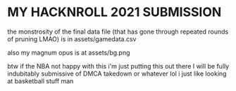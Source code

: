 # MY HACKNROLL 2021 SUBMISSION

the monstrosity of the final data file (that has gone through repeated rounds of pruning LMAO) is in assets/gamedata.csv

also my magnum opus is at assets/bg.png

btw if the NBA not happy with this i'm just putting this out there I will be fully indubitably submissive of DMCA takedown or whatever lol i just like looking at basketball stuff man
